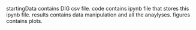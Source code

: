 startingData contains DIG csv file.
code contains ipynb file that stores this ipynb file.
results contains data manipulation and all the anaylyses.
figures contains plots.

